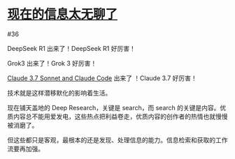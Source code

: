 # [现在的信息太无聊了](https://github.com/VandeeFeng/gitmemo/issues/40)

#36 

DeepSeek R1 出来了！DeepSeek R1 好厉害！

Grok3 出来了！Grok 3 好厉害！

[Claude 3.7 Sonnet and Claude Code](https://www.anthropic.com/news/claude-3-7-sonnet)  出来了 ！Claude 3.7 好厉害！

技术就是这样潜移默化的影响着生活。

现在铺天盖地的 Deep Research，关键是 search，而 search 的关键是内容。优质内容总不能用爱发电，这些热点把利益卷走，优质内容的创作者的热情也就慢慢被消磨了。

但这些都只是客观，最根本的还是发现、处理信息的能力。信息检索和获取的工作流要再加强。